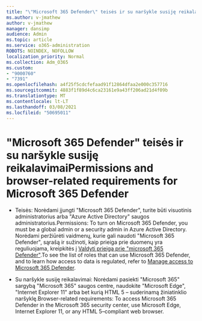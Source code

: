 ```yaml
---
title: "\"Microsoft 365 Defender\" teisės ir su naršykle susiję reikalavimai"
ms.author: v-jmathew
author: v-jmathew
manager: dansimp
audience: Admin
ms.topic: article
ms.service: o365-administration
ROBOTS: NOINDEX, NOFOLLOW
localization_priority: Normal
ms.collection: Adm_O365
ms.custom:
- "9000760"
- "7391"
ms.openlocfilehash: a4f25f5cdcfefaad91f12864dfaa2e000c357716
ms.sourcegitcommit: 4883f1f89d4c6ca23161e9a43ff206ad21d4f09b
ms.translationtype: MT
ms.contentlocale: lt-LT
ms.lasthandoff: 03/08/2021
ms.locfileid: "50695011"
---
```

# <a name="permissions-and-browser-related-requirements-for-microsoft-365-defender"></a><span data-ttu-id="b2b2b-102">"Microsoft 365 Defender" teisės ir su naršykle susiję reikalavimai</span><span class="sxs-lookup"><span data-stu-id="b2b2b-102">Permissions and browser-related requirements for Microsoft 365 Defender</span></span>

- <span data-ttu-id="b2b2b-103">Teisės: Norėdami įjungti "Microsoft 365 Defender", turite būti visuotinis administratorius arba "Azure Active Directory" saugos administratorius.</span><span class="sxs-lookup"><span data-stu-id="b2b2b-103">Permissions: To turn on Microsoft 365 Defender, you must be a global admin or a security admin in Azure Active Directory.</span></span> <span data-ttu-id="b2b2b-104">Norėdami peržiūrėti vaidmenų, kurie gali naudoti "Microsoft 365 Defender", sąrašą ir sužinoti, kaip prieiga prie duomenų yra reguliuojama, kreipkitės į [Valdyti prieigą prie "microsoft 365 Defender"](https://go.microsoft.com/fwlink/?linkid=2143626).</span><span class="sxs-lookup"><span data-stu-id="b2b2b-104">To see the list of roles that can use Microsoft 365 Defender, and to learn how access to data is regulated, refer to [Manage access to Microsoft 365 Defender](https://go.microsoft.com/fwlink/?linkid=2143626).</span></span>

- <span data-ttu-id="b2b2b-105">Su naršykle susiję reikalavimai: Norėdami pasiekti "Microsoft 365" sargybą "Microsoft 365" saugos centre, naudokite "Microsoft Edge", "Internet Explorer 11" arba bet kurią HTML 5 – suderinamą žiniatinklio naršyklę.</span><span class="sxs-lookup"><span data-stu-id="b2b2b-105">Browser-related requirements: To access Microsoft 365 Defender in the Microsoft 365 security center, use Microsoft Edge, Internet Explorer 11, or any HTML 5–compliant web browser.</span></span>
